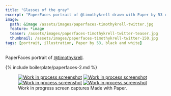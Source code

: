 ```yaml
---
title: "Glasses of the gray"
excerpt: "PaperFaces portrait of @timothykrell drawn with Paper by 53 on an iPad."
image: 
  path: &image /assets/images/paperfaces-timothykrell-twitter.jpg 
  feature: *image
  teaser: /assets/images/paperfaces-timothykrell-twitter-teaser.jpg
  thumbnail: /assets/images/paperfaces-timothykrell-twitter-150.jpg
tags: [portrait, illustration, Paper by 53, black and white]
---
```


PaperFaces portrait of [@timothykrell](http://twitter.com/timothykrell).

{% include boilerplate/paperfaces-2.md %}

<figure class="third">
  <a href="{{ site.url }}/assets/images/paperfaces-timothykrell-process-1-lg.jpg"><img src="{{ site.url }}/assets/images/paperfaces-timothykrell-process-1-600.jpg" alt="Work in process screenshot"></a>
  <a href="{{ site.url }}/assets/images/paperfaces-timothykrell-process-2-lg.jpg"><img src="{{ site.url }}/assets/images/paperfaces-timothykrell-process-2-600.jpg" alt="Work in process screenshot"></a>
  <a href="{{ site.url }}/assets/images/paperfaces-timothykrell-process-3-lg.jpg"><img src="{{ site.url }}/assets/images/paperfaces-timothykrell-process-3-600.jpg" alt="Work in process screenshot"></a>
  <a href="{{ site.url }}/assets/images/paperfaces-timothykrell-process-4-lg.jpg"><img src="{{ site.url }}/assets/images/paperfaces-timothykrell-process-4-600.jpg" alt="Work in process screenshot"></a>
  <figcaption>Work in progress screen captures Made with Paper.</figcaption>
</figure>
